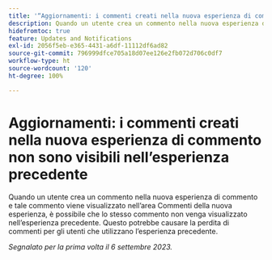 ```yaml
---
title: '“Aggiornamenti: i commenti creati nella nuova esperienza di commento non sono visibili nell’esperienza precedente”'
description: Quando un utente crea un commento nella nuova esperienza di commento e tale commento viene visualizzato nell’area Commenti della nuova esperienza, è possibile che lo stesso commento non venga visualizzato nell’esperienza precedente. Questo potrebbe causare la perdita di commenti per gli utenti che utilizzano l’esperienza precedente.
hidefromtoc: true
feature: Updates and Notifications
exl-id: 2056f5eb-e365-4431-a6df-11112df6ad82
source-git-commit: 796999dfce705a18d07ee126e2fb072d706c0df7
workflow-type: ht
source-wordcount: '120'
ht-degree: 100%

---
```


# Aggiornamenti: i commenti creati nella nuova esperienza di commento non sono visibili nell’esperienza precedente

<!--
>[!NOTE]
>
>This issue was fixed on September 28 2023.
-->

Quando un utente crea un commento nella nuova esperienza di commento e tale commento viene visualizzato nell’area Commenti della nuova esperienza, è possibile che lo stesso commento non venga visualizzato nell’esperienza precedente. Questo potrebbe causare la perdita di commenti per gli utenti che utilizzano l’esperienza precedente.

_Segnalato per la prima volta il 6 settembre 2023._
